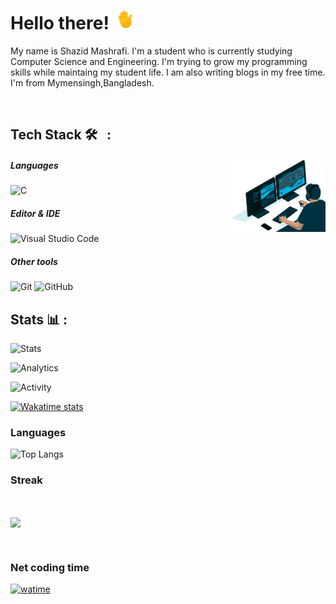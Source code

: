 # Hello there! <img src="https://raw.githubusercontent.com/ShazidMashrafi/ShazidMashrafi/main/waving-hand.gif" width="30px" height="30px" />

My name is Shazid Mashrafi. I'm a student who is currently studying Computer Science and Engineering. I'm trying to grow my programming skills while maintaing my student life. I am also writing blogs in my free time. I'm from Mymensingh,Bangladesh.
<p align="center"> <img src="https://komarev.com/ghpvc/?username=ShazidMashrafi" alt="" /> </p>


##  Tech Stack 🛠 &nbsp; :

<img alt="Coding" width="30%" src="https://raw.githubusercontent.com/ShazidMashrafi/ShazidMashrafi/main/Assets/coding.gif" align="right"/>

##### Languages
![C](https://img.shields.io/badge/-C-333333?style=flat&logo=C)

##### Editor & IDE
![Visual Studio Code](https://img.shields.io/badge/-Visual%20Studio%20Code-333333?style=flat&logo=visual-studio-code&logoColor=007ACC)


##### Other tools
![Git](https://img.shields.io/badge/-Git-333333?style=flat&logo=git)
![GitHub](https://img.shields.io/badge/-GitHub-333333?style=flat&logo=github)

## Stats &#x1f4ca; :

![Stats](https://github-readme-stats.vercel.app/api?username=shazidMashrafi&custom_title=Overall&show_icons=true&theme=transparent&hide_rank=false&hide_border=true&count_private=true)

![Analytics](https://github-profile-summary-cards.vercel.app/api/cards/profile-details?username=ShazidMashrafi&custom_title=Analytics&theme=dark&hide_border=true)

![Activity](https://github-readme-activity-graph.cyclic.app/graph?username=ShazidMashrafi&custom_title=Activty&theme=github-compact&hide_border=true)

[![Wakatime stats](https://github-readme-stats.vercel.app/api/wakatime?username=ShazidMashrafi&custom_title=Wakatime+(Last+7+days)&layout=compact&theme=transparent&hide_rank=false&hide_border=true)](https://wakatime.com/@shazidmashrafi)

### Languages

![Top Langs](https://github-readme-stats.vercel.app/api/top-langs/?username=ShazidMashrafi&layout=comapct&theme=transparent)

### Streak

<br>
<p href="https://github.com/ShazidMashrafi/ShazidMashrafi">
<img align="center" src="https://github-readme-streak-stats.herokuapp.com/?user=ShazidMashrafi&theme=transparent&hide_rank=false&border_radius=10&line_height=28&hide_border=true&text_color=a3a3a3"/>
</p>
</br>

### Net coding time
[![watime](https://wakatime.com/badge/user/0a6e89fc-213a-4372-a2b6-d3df86fce603.svg)](https://wakatime.com/@0a6e89fc-213a-4372-a2b6-d3df86fce603)


<div align="center">

</div>